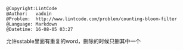 ```
@Copyright:LintCode
@Author:   vadxin
@Problem:  http://www.lintcode.com/problem/counting-bloom-filter
@Language: Markdown
@Datetime: 16-08-05 03:27
```

允许sstable里面有重复的word，删除的时候只删其中一个